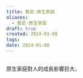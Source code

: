```yaml
---
title: 暫定-原生家庭
aliases:
  - 暫定-原生家庭
draft: true
created: 2024-01-08
tags:
date: 2024-01-08
---
```

## 
原生家庭對人的成長影響巨大，
